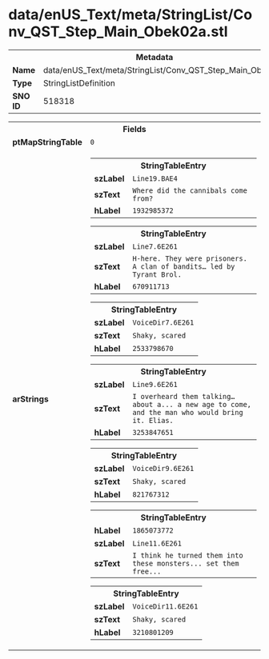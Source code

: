 <h1>data/enUS_Text/meta/StringList/Conv_QST_Step_Main_Obek02a.stl</h1><table><tr><th colspan="100%">Metadata</th></tr><tr><td><b>Name</b></td><td>data/enUS_Text/meta/StringList/Conv_QST_Step_Main_Obek02a.stl</td></tr><tr><td><b>Type</b></td><td>StringListDefinition</td></tr><tr><td><b>SNO ID</b></td><td>518318</td></tr></table>

<table><tr><th colspan="100%">Fields</th></tr><tr><td><b>ptMapStringTable</b></td><td><code>0</code></td></tr><tr><td><b>arStrings</b></td><td><table><tr><th colspan="100%">StringTableEntry</th></tr><tr><td><b>szLabel</b></td><td><code>Line19.BAE4</code></td></tr><tr><td><b>szText</b></td><td><code>Where did the cannibals come from?</code></td></tr><tr><td><b>hLabel</b></td><td><code>1932985372</code></td></tr></table>


<table><tr><th colspan="100%">StringTableEntry</th></tr><tr><td><b>szLabel</b></td><td><code>Line7.6E261</code></td></tr><tr><td><b>szText</b></td><td><code>H-here. They were prisoners. A clan of bandits… led by Tyrant Brol.</code></td></tr><tr><td><b>hLabel</b></td><td><code>670911713</code></td></tr></table>


<table><tr><th colspan="100%">StringTableEntry</th></tr><tr><td><b>szLabel</b></td><td><code>VoiceDir7.6E261</code></td></tr><tr><td><b>szText</b></td><td><code>Shaky, scared</code></td></tr><tr><td><b>hLabel</b></td><td><code>2533798670</code></td></tr></table>


<table><tr><th colspan="100%">StringTableEntry</th></tr><tr><td><b>szLabel</b></td><td><code>Line9.6E261</code></td></tr><tr><td><b>szText</b></td><td><code>I overheard them talking… about a... a new age to come, and the man who would bring it. Elias.</code></td></tr><tr><td><b>hLabel</b></td><td><code>3253847651</code></td></tr></table>


<table><tr><th colspan="100%">StringTableEntry</th></tr><tr><td><b>szLabel</b></td><td><code>VoiceDir9.6E261</code></td></tr><tr><td><b>szText</b></td><td><code>Shaky, scared</code></td></tr><tr><td><b>hLabel</b></td><td><code>821767312</code></td></tr></table>


<table><tr><th colspan="100%">StringTableEntry</th></tr><tr><td><b>hLabel</b></td><td><code>1865073772</code></td></tr><tr><td><b>szLabel</b></td><td><code>Line11.6E261</code></td></tr><tr><td><b>szText</b></td><td><code>I think he turned them into these monsters... set them free...</code></td></tr></table>


<table><tr><th colspan="100%">StringTableEntry</th></tr><tr><td><b>szLabel</b></td><td><code>VoiceDir11.6E261</code></td></tr><tr><td><b>szText</b></td><td><code>Shaky, scared</code></td></tr><tr><td><b>hLabel</b></td><td><code>3210801209</code></td></tr></table>


</td></tr></table>

